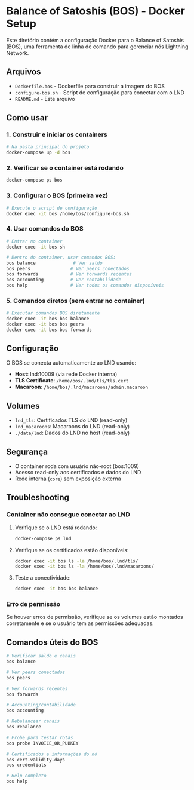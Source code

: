 # Balance of Satoshis (BOS) - Docker Setup

Este diretório contém a configuração Docker para o Balance of Satoshis (BOS), uma ferramenta de linha de comando para gerenciar nós Lightning Network.

## Arquivos

- `Dockerfile.bos` - Dockerfile para construir a imagem do BOS
- `configure-bos.sh` - Script de configuração para conectar com o LND
- `README.md` - Este arquivo

## Como usar

### 1. Construir e iniciar os containers

```bash
# Na pasta principal do projeto
docker-compose up -d bos
```

### 2. Verificar se o container está rodando

```bash
docker-compose ps bos
```

### 3. Configurar o BOS (primeira vez)

```bash
# Execute o script de configuração
docker exec -it bos /home/bos/configure-bos.sh
```

### 4. Usar comandos do BOS

```bash
# Entrar no container
docker exec -it bos sh

# Dentro do container, usar comandos BOS:
bos balance              # Ver saldo
bos peers               # Ver peers conectados
bos forwards            # Ver forwards recentes
bos accounting          # Ver contabilidade
bos help                # Ver todos os comandos disponíveis
```

### 5. Comandos diretos (sem entrar no container)

```bash
# Executar comandos BOS diretamente
docker exec -it bos bos balance
docker exec -it bos bos peers
docker exec -it bos bos forwards
```

## Configuração

O BOS se conecta automaticamente ao LND usando:
- **Host**: lnd:10009 (via rede Docker interna)
- **TLS Certificate**: `/home/bos/.lnd/tls/tls.cert`
- **Macaroon**: `/home/bos/.lnd/macaroons/admin.macaroon`

## Volumes

- `lnd_tls`: Certificados TLS do LND (read-only)
- `lnd_macaroons`: Macaroons do LND (read-only)
- `./data/lnd`: Dados do LND no host (read-only)

## Segurança

- O container roda com usuário não-root (bos:1009)
- Acesso read-only aos certificados e dados do LND
- Rede interna (`core`) sem exposição externa

## Troubleshooting

### Container não consegue conectar ao LND

1. Verifique se o LND está rodando:
   ```bash
   docker-compose ps lnd
   ```

2. Verifique se os certificados estão disponíveis:
   ```bash
   docker exec -it bos ls -la /home/bos/.lnd/tls/
   docker exec -it bos ls -la /home/bos/.lnd/macaroons/
   ```

3. Teste a conectividade:
   ```bash
   docker exec -it bos bos balance
   ```

### Erro de permissão

Se houver erros de permissão, verifique se os volumes estão montados corretamente e se o usuário tem as permissões adequadas.

## Comandos úteis do BOS

```bash
# Verificar saldo e canais
bos balance

# Ver peers conectados
bos peers

# Ver forwards recentes
bos forwards

# Accounting/contabilidade
bos accounting

# Rebalancear canais
bos rebalance

# Probe para testar rotas
bos probe INVOICE_OR_PUBKEY

# Certificados e informações do nó
bos cert-validity-days
bos credentials

# Help completo
bos help
```
